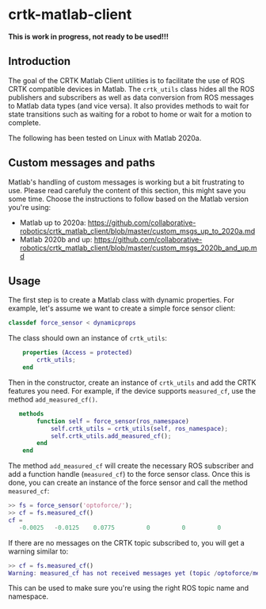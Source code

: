 # crtk-matlab-client

**This is work in progress, not ready to be used!!!**

## Introduction

The goal of the CRTK Matlab Client utilities is to facilitate the use of ROS CRTK compatible devices in Matlab.  The `crtk_utils` class hides all the ROS publishers and subscribers as well as data conversion from ROS messages to Matlab data types (and vice versa). It also provides methods to wait for state transitions such as waiting for a robot to home or wait for a motion to complete.

The following has been tested on Linux with Matlab 2020a.

## Custom messages and paths

Matlab's handling of custom messages is working but a bit frustrating to use.  Please read carefuly the content of this section, this might save you some time.  Choose the instructions to follow based on the Matlab version you're using: 
* Matlab up to 2020a: https://github.com/collaborative-robotics/crtk_matlab_client/blob/master/custom_msgs_up_to_2020a.md
* Matlab 2020b and up: https://github.com/collaborative-robotics/crtk_matlab_client/blob/master/custom_msgs_2020b_and_up.md

## Usage

The first step is to create a Matlab class with dynamic properties.  For example, let's assume we want to create a simple force sensor client:
```matlab
classdef force_sensor < dynamicprops
```
The class should own an instance of `crtk_utils`:
```matlab
    properties (Access = protected)
        crtk_utils;
    end
```
Then in the constructor, create an instance of `crtk_utils` and add the CRTK features you need.  For example, if the device supports `measured_cf`, use the method `add_measured_cf()`.
```matlab
   methods
        function self = force_sensor(ros_namespace)
            self.crtk_utils = crtk_utils(self, ros_namespace);
            self.crtk_utils.add_measured_cf();
        end
    end
```
The method `add_measured_cf` will create the necessary ROS subscriber and add a function handle (`measured_cf`) to the force sensor class.  Once this is done, you can create an instance of the force sensor and call the method `measured_cf`:
```matlab
>> fs = force_sensor('optoforce/');
>> cf = fs.measured_cf()
cf =
   -0.0025   -0.0125    0.0775         0         0         0
```
If there are no messages on the CRTK topic subscribed to, you will get a warning similar to:
```matlab
>> cf = fs.measured_cf()
Warning: measured_cf has not received messages yet (topic /optoforce/measured_cf)
```
This can be used to make sure you're using the right ROS topic name and namespace.

